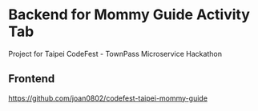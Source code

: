 # Backend for Mommy Guide Activity Tab
Project for Taipei CodeFest - TownPass Microservice Hackathon
## Frontend
https://github.com/joan0802/codefest-taipei-mommy-guide

